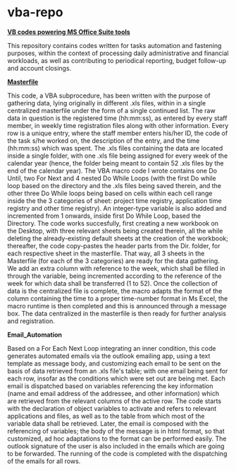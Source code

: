 # vba-repo
<u><b>VB codes powering MS Office Suite tools</b></u>

This repository contains codes written for tasks automation and fastening purposes, within the context of processing daily administrative and financial workloads, as well as contributing to periodical reporting, budget follow-up and account closings.

<u><b>Masterfile</b></u>

This code, a VBA subprocedure, has been written with the purpose of gathering data, lying originally in different .xls files, within in a single centralized masterfile under the form of a single continued list. The raw data in question is the registered time (hh:mm:ss), as entered by every staff member, in weekly time registration files along with other information. Every row is a unique entry, where the staff member enters his/her ID, the code of the task s/he worked on, the description of the entry, and the time (hh:mm:ss) which was spent.
The .xls files containing the data are located inside a single folder, with one .xls file being assigned for every week of the calendar year (hence, the folder being meant to contain 52 .xls files by the end of the calendar year). 
The VBA macro code I wrote contains one Do Until, two For Next and 4 nested Do While Loops (with the first Do while loop based on the directory and the .xls files being saved therein, and the other three Do While loops being based on cells within each cell range inside the the 3 categories of sheet: project time registry, application time registry and other time registry). An integer-type variable is also added and incremented from 1 onwards, inside first Do While Loop, based the Directory.
The code works succesfully, first creating a new workbook on the Desktop, with three relevant sheets being created therein, all the while deleting the already-existing default sheets at the creation of the workbook; thereafter, the code copy-pastes the header parts from the Dir. folder, for each respective sheet in the masterfile. That way, all 3 sheets in the Masterfile (for each of the 3 categories) are ready for the data gathering. We add an extra column with reference to the week, which shall be filled in through the variable, being incremented according to the reference of the week for which data shall be transferred (1 to 52). Once the collection of data is the centralized file is complete, the macro adapts the format of the column containing the time to a proper time-number format in Ms Excel, the macro runtime is then completed and this is announced through a message box. The data centralized in the masterfile is then ready for further analysis and registration.

<b>Email_Automation</b>

Based on a For Each Next Loop integrating an inner condition, this code generates automated emails via the outlook emailing app, using a text template as message body, and customizing each email to be sent on the basis of data retrieved from an .xls file's table; with one email being sent for each row, insofar as the conditions which were set out are being met. Each email is dispatched based on variables referencing the key information (name and email address of the addressee, and other information) which are retrieved from the relevant columns of the active row. 
The code starts with the declaration of object variables to activate and refers to relevant applications and files, as well as to the table from which most of the variable data shall be retrieved. Later, the email is composed with the referencing of variables; the body of the message is in html format, so that customized, ad hoc adaptations to the format can be performed easily. The outlook signature of the user is also included in the emails which are going to be forwarded. The running of the code is completed with the dispatching of the emails for all rows.   
